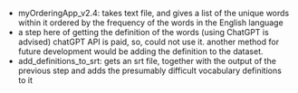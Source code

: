 -  myOrderingApp_v2.4:  takes text file, and gives a list of the unique words within it ordered by the frequency of the words in the English language
-  a step here of getting the definition of the words (using ChatGPT is advised) chatGPT API is paid, so, could not use it. another method for future development would be adding the definition to the dataset.
-  add_definitions_to_srt:  gets an srt file, together with the output of the previous step and adds the presumably difficult vocabulary definitions to it
